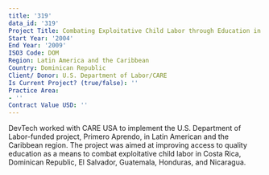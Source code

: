 ```yaml
---
title: '319'
data_id: '319'
Project Title: Combating Exploitative Child Labor through Education in Central America
Start Year: '2004'
End Year: '2009'
ISO3 Code: DOM
Region: Latin America and the Caribbean
Country: Dominican Republic
Client/ Donor: U.S. Department of Labor/CARE
Is Current Project? (true/false): ''
Practice Area:
- ''
Contract Value USD: ''
---
```


DevTech worked with CARE USA to implement the U.S. Department of Labor-funded project, Primero Aprendo, in Latin American and the Caribbean region. The project was aimed at improving access to quality education as a means to combat exploitative child labor in Costa Rica, Dominican Republic, El Salvador, Guatemala, Honduras, and Nicaragua.